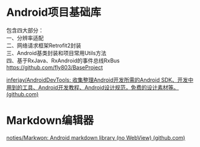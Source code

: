 # Android项目基础库
包含四大部分：  
一、分辨率适配  
二、网络请求框架Retrofit2封装  
三、Android基类封装和项目常用Utils方法  
四、基于RxJava、RxAndroid的事件总线RxBus
https://github.com/fly803/BaseProject

[inferjay/AndroidDevTools: 收集整理Android开发所需的Android SDK、开发中用到的工具、Android开发教程、Android设计规范，免费的设计素材等。 (github.com)](https://github.com/inferjay/AndroidDevTools)

# Markdown编辑器
[noties/Markwon: Android markdown library (no WebView) (github.com)](https://github.com/noties/Markwon)